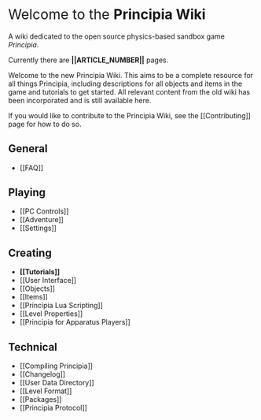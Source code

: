 <div class="wikibox center">
	<h1 style="border-bottom:0;font-weight:normal;margin-top:15px">Welcome to the <strong>Principia Wiki</strong></h1>
	<p>A wiki dedicated to the open source physics-based sandbox game <em>Principia</em>.</p>
	<p>Currently there are <strong>||ARTICLE_NUMBER||</strong> pages.</p>
</div>

Welcome to the new Principia Wiki. This aims to be a complete resource for all things Principia, including descriptions for all objects and items in the game and tutorials to get started. All relevant content from the old wiki has been incorporated and is still available here.

If you would like to contribute to the Principia Wiki, see the [[Contributing]] page for how to do so.

## General
- [[FAQ]]

## Playing
- [[PC Controls]]
- [[Adventure]]
- [[Settings]]

## Creating
- **[[Tutorials]]**
- [[User Interface]]
- [[Objects]]
- [[Items]]
- [[Principia Lua Scripting]]
- [[Level Properties]]
- [[Principia for Apparatus Players]]

## Technical
- [[Compiling Principia]]
- [[Changelog]]
- [[User Data Directory]]
- [[Level Format]]
- [[Packages]]
- [[Principia Protocol]]
